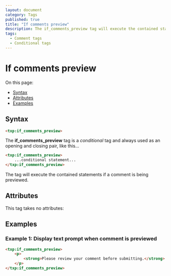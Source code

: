 ```yaml
---
layout: document
category: Tags
published: true
title: "If comments preview"
description: The if_comments_preview tag will execute the contained statements if a comment is being previewed.
tags:
  - Comment tags
  - Conditional tags
---
```


# If comments preview

On this page:

* [Syntax](#syntax)
* [Attributes](#attributes)
* [Examples](#examples)

## Syntax

~~~ html
<txp:if_comments_preview>
~~~

The **if_comments_preview** tag is a *conditional* tag and always used as an opening and closing pair, like this...

~~~ html
<txp:if_comments_preview>
    ...conditional statement...
</txp:if_comments_preview>
~~~

The tag will execute the contained statements if a comment is being previewed.

## Attributes

This tag takes no attributes:

## Examples

### Example 1: Display text prompt when comment is previewed

~~~ html
<txp:if_comments_preview>
    <p>
        <strong>Please review your comment before submitting.</strong>
    </p>
</txp:if_comments_preview>
